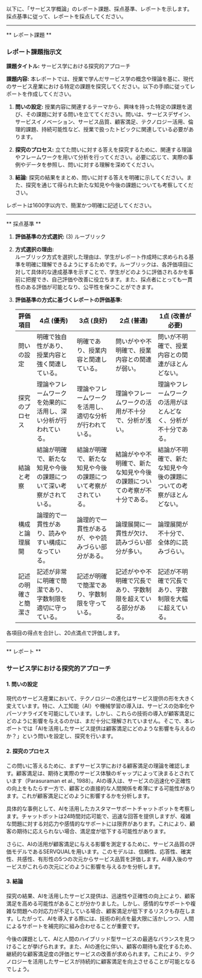 以下に、「サービス学概論」のレポート課題、採点基準、レポートを示します。採点基準に従って、レポートを採点してください。

---------------------------------------
** レポート課題 **

### レポート課題指示文

**課題タイトル:** サービス学における探究的アプローチ

**課題内容:** 本レポートでは、授業で学んだサービス学の概念や理論を基に、現代のサービス産業における特定の課題を探究してください。以下の手順に従ってレポートを作成してください。

1. **問いの設定:** 授業内容に関連するテーマから、興味を持った特定の課題を選び、その課題に対する問いを立ててください。問いは、サービスデザイン、サービスイノベーション、サービス品質、顧客満足、テクノロジー活用、倫理的課題、持続可能性など、授業で扱ったトピックに関連している必要があります。

2. **探究のプロセス:** 立てた問いに対する答えを探究するために、関連する理論やフレームワークを用いて分析を行ってください。必要に応じて、実際の事例やデータを参照し、問いに対する理解を深めてください。

3. **結論:** 探究の結果をまとめ、問いに対する答えを明確に示してください。また、探究を通じて得られた新たな知見や今後の課題についても考察してください。

レポートは1600字以内で、簡潔かつ明確に記述してください。

---------------------------------------
** 採点基準 **

1. **評価基準の方式選択:** (3) ルーブリック

2. **方式選択の理由:**  
   ルーブリック方式を選択した理由は、学生がレポート作成時に求められる基準を明確に理解できるようにするためです。ルーブリックは、各評価項目に対して具体的な達成基準を示すことで、学生がどのように評価されるかを事前に把握でき、自己評価や改善に役立ちます。また、採点者にとっても一貫性のある評価が可能となり、公平性を保つことができます。

3. **評価基準の方式に基づくレポートの評価基準:**

   | 評価項目          | 4点 (優秀)                                                                 | 3点 (良好)                                                               | 2点 (普通)                                                               | 1点 (改善が必要)                                                         |
   |-------------------|-----------------------------------------------------------------------------|-------------------------------------------------------------------------|-------------------------------------------------------------------------|---------------------------------------------------------------------------|
   | 問いの設定        | 明確で独自性があり、授業内容と強く関連している。                             | 明確であり、授業内容と関連している。                                     | 問いがやや不明確で、授業内容との関連が弱い。                             | 問いが不明確で、授業内容との関連がほとんどない。                         |
   | 探究のプロセス    | 理論やフレームワークを効果的に活用し、深い分析が行われている。               | 理論やフレームワークを活用し、適切な分析が行われている。                 | 理論やフレームワークの活用が不十分で、分析が浅い。                       | 理論やフレームワークの活用がほとんどなく、分析が不十分である。           |
   | 結論と考察        | 結論が明確で、新たな知見や今後の課題について深い考察がされている。           | 結論が明確で、新たな知見や今後の課題について考察がされている。           | 結論がやや不明確で、新たな知見や今後の課題についての考察が不十分である。 | 結論が不明確で、新たな知見や今後の課題についての考察がほとんどない。   |
   | 構成と論理展開    | 論理的で一貫性があり、読みやすい構成になっている。                           | 論理的で一貫性があるが、やや読みづらい部分がある。                       | 論理展開に一貫性が欠け、読みづらい部分が多い。                           | 論理展開が不十分で、全体的に読みづらい。                                 |
   | 記述の明確さと簡潔さ | 記述が非常に明確で簡潔であり、字数制限を適切に守っている。                   | 記述が明確で簡潔であり、字数制限を守っている。                           | 記述がやや不明確で冗長であり、字数制限を超えている部分がある。           | 記述が不明確で冗長であり、字数制限を大幅に超えている。                   |

各項目の得点を合計し、20点満点で評価します。

---------------------------------------
** レポート **
### サービス学における探究的アプローチ

#### 1. 問いの設定

現代のサービス産業において、テクノロジーの進化はサービス提供の形を大きく変えています。特に、人工知能（AI）や機械学習の導入は、サービスの効率化やパーソナライズを可能にしています。しかし、これらの技術の導入が顧客満足にどのように影響を与えるのかは、まだ十分に理解されていません。そこで、本レポートでは「AIを活用したサービス提供は顧客満足にどのような影響を与えるのか？」という問いを設定し、探究を行います。

#### 2. 探究のプロセス

この問いに答えるために、まずサービス学における顧客満足の理論を確認します。顧客満足は、期待と実際のサービス体験のギャップによって決まるとされています（Parasuraman et al., 1988）。AIの導入は、サービスの迅速化や正確性の向上をもたらす一方で、顧客との直接的な人間関係を希薄にする可能性があります。これが顧客満足にどのように影響するかを分析します。

具体的な事例として、AIを活用したカスタマーサポートチャットボットを考察します。チャットボットは24時間対応可能で、迅速な回答を提供しますが、複雑な問題に対する対応力や感情的なサポートには限界があります。これにより、顧客の期待に応えられない場合、満足度が低下する可能性があります。

さらに、AIの活用が顧客満足に与える影響を測定するために、サービス品質の評価モデルであるSERVQUALを用います。このモデルは、信頼性、応答性、確実性、共感性、有形性の5つの次元からサービス品質を評価します。AI導入後のサービスがこれらの次元にどのように影響を与えるかを分析します。

#### 3. 結論

探究の結果、AIを活用したサービス提供は、迅速性や正確性の向上により、顧客満足を高める可能性があることが分かりました。しかし、感情的なサポートや複雑な問題への対応力が不足している場合、顧客満足が低下するリスクも存在します。したがって、AIを導入する際には、技術の利点を最大限に活かしつつ、人間によるサポートを補完的に組み合わせることが重要です。

今後の課題として、AIと人間のハイブリッド型サービスの最適なバランスを見つけることが挙げられます。また、AIの進化に伴い、顧客の期待も変化するため、継続的な顧客満足度の評価とサービスの改善が求められます。これにより、テクノロジーを活用したサービスが持続的に顧客満足を向上させることが可能となるでしょう。

